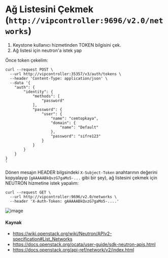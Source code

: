 # Ağ Listesini Çekmek (`http://vipcontroller:9696/v2.0/networks`)

1. Keystone kullanıcı hizmetinden TOKEN bilgisini çek.
2. Ağ listesi için neutron'a istek yap

Önce token çekelim:
```shell
curl --request POST \
  --url http://vipcontroller:35357/v3/auth/tokens \
  --header 'Content-Type: application/json' \
  --data '{
    "auth": {
        "identity": {
            "methods": [
                "password"
            ],
            "password": {
                "user": {
                    "name": "cemtopkaya",
                    "domain": {
                        "name": "Default"
                    },
                    "password": "sifre123"
                }
            }
        }
    }
}
'
```
Dönen mesajın HEADER bilgsindeki `X-Subject-Token` anahtarının değerini kopyalayıp (`gAAAAABkQvzG7gaMo5-...` gibi bir şey), ağ listesini çekmek için NEUTRON hizmetine istek yapalım:

```shell
curl --request GET \
  --url http://vipcontroller:9696/v2.0/networks \
  --header 'X-Auth-Token: gAAAAABkQvzG7gaMo5-....'
```

![image](https://user-images.githubusercontent.com/261946/233736957-e5b48b94-7b53-4289-bf04-61289452d4e7.png)

#### Kaynak
- https://wiki.openstack.org/wiki/Neutron/APIv2-specification#List_Networks
- https://docs.openstack.org/ocata/user-guide/sdk-neutron-apis.html
- https://docs.openstack.org/api-ref/network/v2/index.html
